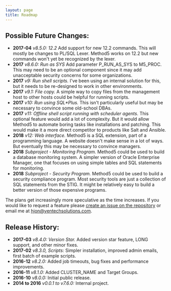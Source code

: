 ```yaml
---
layout: page
title: Roadmap
---
```


Possible Future Changes:
------------------------

* **2017-04** _v8.5.0: 12.2_  Add support for new 12.2 commands.  This will mostly be changes to PL/SQL Lexer.  Method5 works on 12.2 but new commands won't yet be recognized by the lexer.
* **2017** _v8.6.0: Run as SYS_  Add parameter P_RUN_AS_SYS to M5_PROC.  This may need to be an optional component since it may add unacceptable security concerns for some organizations.
* **2017** _v9: Run shell scripts._  I've been using an internal solution for this, but it needs to be re-designed to work in other environments.
* **2017** _v9.1: File copy._  A simple way to copy files from the management host to other hosts could be helpful for running scripts.
* **2017** _v10: Run using SQL\*Plus._  This isn't particularly useful but may be necessary to convince some old-school DBAs.
* **2017** _v11: Offline shell script running with scheduler agents._  This optional feature would add a lot of complexity.  But it would allow Method5 to automate boring tasks like installations and patching.  This would make it a more direct competitor to products like Salt and Ansible.
* **2018** _v12: Web interface._  Method5 is a SQL extension, part of a programming language.  A website doesn't make sense in a lot of ways.  But eventually this may be necessary to convince managers.
* **2018** _Subproject - Monitoring Program._ Method5 could be used to build a database monitoring system.  A simpler version of Oracle Enterprise Manager, one that focuses on using simple tables and SQL statements for monitoring.
* **2018** _Subproject - Security Program._ Method5 could be used to build a security compliance program.  Most security tools are just a collection of SQL statements from the STIG.  It might be relatively easy to build a better version of those expensive programs.

The plans get increasingly more speculative as the time increases.  If you would like to request a feature please [create an issue on the repository](https://github.com/method5/method5/issues) or email me at hjon@ventechsolutions.com.


Release History:
----------------

* **2017-03** _v8.4.0: Version Star._  Added version star feature, LONG support, and other minor fixes.
* **2017-02** *v8.3.0, Scripts:* Simpler installation, improved admin emails, first batch of example scripts.
* **2016-12** *v8.2.0:* Added job timeouts, bug fixes and performance improvements.
* **2016-11** *v8.1.0:* Added CLUSTER_NAME and Target Groups.
* **2016-10** *v8.0.0:* Initial public release.
* **2014 to 2016** *v0.0.1 to v7.6.0:* Internal project.

